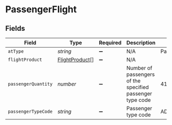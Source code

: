 # PassengerFlight


## Fields

| Field                                                     | Type                                                      | Required                                                  | Description                                               | Example                                                   |
| --------------------------------------------------------- | --------------------------------------------------------- | --------------------------------------------------------- | --------------------------------------------------------- | --------------------------------------------------------- |
| `atType`                                                  | *string*                                                  | :heavy_minus_sign:                                        | N/A                                                       | PassengerFlight                                           |
| `flightProduct`                                           | [FlightProduct](../../models/shared/flightproduct.md)[]   | :heavy_minus_sign:                                        | N/A                                                       |                                                           |
| `passengerQuantity`                                       | *number*                                                  | :heavy_minus_sign:                                        | Number of passengers of the specified passenger type code | 416                                                       |
| `passengerTypeCode`                                       | *string*                                                  | :heavy_minus_sign:                                        | Passenger type code                                       | ADT                                                       |